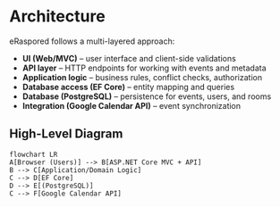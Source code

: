 # Architecture

eRaspored follows a multi-layered approach:
- **UI (Web/MVC)** – user interface and client-side validations
- **API layer** – HTTP endpoints for working with events and metadata
- **Application logic** – business rules, conflict checks, authorization
- **Database access (EF Core)** – entity mapping and queries
- **Database (PostgreSQL)** – persistence for events, users, and rooms
- **Integration (Google Calendar API)** – event synchronization

## High-Level Diagram

```mermaid
flowchart LR
A[Browser (Users)] --> B[ASP.NET Core MVC + API]
B --> C[Application/Domain Logic]
C --> D[EF Core]
D --> E[(PostgreSQL)]
C --> F[Google Calendar API]

